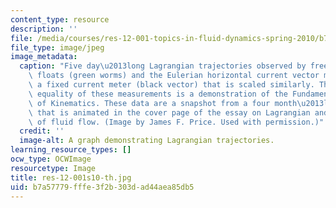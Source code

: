 ```yaml
---
content_type: resource
description: ''
file: /media/courses/res-12-001-topics-in-fluid-dynamics-spring-2010/b7a57779fffe3f2b303dad44aea85db5_res-12-001s10-th.jpg
file_type: image/jpeg
image_metadata:
  caption: "Five day\u2013long Lagrangian trajectories observed by freely\u2013drifting\
    \ floats (green worms) and the Eulerian horizontal current vector measured by\
    \ a fixed current meter (black vector) that is scaled similarly. The approximate\
    \ equality of these measurements is a demonstration of the Fundamental Principle\
    \ of Kinematics. These data are a snapshot from a four month\u2013long period\
    \ that is animated in the cover page of the essay on Lagrangian and Eulerian representations\
    \ of fluid flow. (Image by James F. Price. Used with permission.)"
  credit: ''
  image-alt: A graph demonstrating Lagrangian trajectories.
learning_resource_types: []
ocw_type: OCWImage
resourcetype: Image
title: res-12-001s10-th.jpg
uid: b7a57779-fffe-3f2b-303d-ad44aea85db5
---
```

